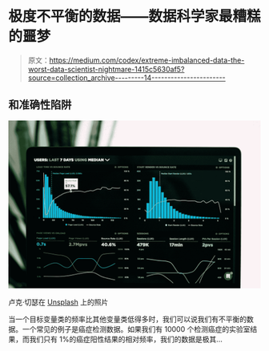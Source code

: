 # 极度不平衡的数据——数据科学家最糟糕的噩梦

> 原文：<https://medium.com/codex/extreme-imbalanced-data-the-worst-data-scientist-nightmare-1415c5630af5?source=collection_archive---------14----------------------->

## 和准确性陷阱

![](img/ab48dec56dc8a18e526390ffdea9de3b.png)

卢克·切瑟在 [Unsplash](https://unsplash.com?utm_source=medium&utm_medium=referral) 上的照片

当一个目标变量类的频率比其他变量类低得多时，我们可以说我们有不平衡的数据。一个常见的例子是癌症检测数据。如果我们有 10000 个检测癌症的实验室结果，而我们只有 1%的癌症阳性结果的相对频率，我们的数据是极其…